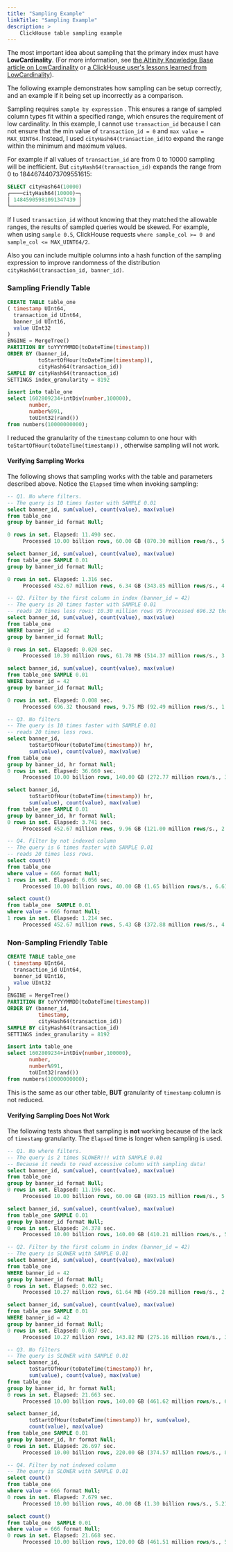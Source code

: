 ```yaml
---
title: "Sampling Example"
linkTitle: "Sampling Example"
description: >
    ClickHouse table sampling example
---
```

The most important idea about sampling that the primary index must have **LowCardinality**. (For more information, see [the Altinity Knowledge Base article on LowCardinality](../../altinity-kb-schema-design/lowcardinality) or [a ClickHouse user\'s lessons learned from LowCardinality](https://altinity.com/blog/2020-5-20-reducing-clickhouse-storage-cost-with-the-low-cardinality-type-lessons-from-an-instana-engineer)). 

The following example demonstrates how sampling can be setup correctly, and an example if it being set up incorrectly as a comparison.

Sampling requires `sample by expression` .  This ensures a range of sampled column types fit within a specified range, which ensures the requirement of low cardinality. In this example, I cannot use `transaction_id` because I can not ensure that the min value of `transaction_id = 0` and `max value = MAX_UINT64`. Instead, I used `cityHash64(transaction_id)`to expand the range within the minimum and maximum values.

For example if all values of `transaction_id` are from 0 to 10000 sampling will be inefficient.  But `cityHash64(transaction_id)` expands the range from 0 to 18446744073709551615:

```sql
SELECT cityHash64(10000)
┌────cityHash64(10000)─┐
│ 14845905981091347439 │
└──────────────────────┘
```

If I used `transaction_id` without knowing that they matched the allowable ranges, the results of sampled queries would be skewed. For example, when using `sample 0.5`, ClickHouse  requests `where sample_col >= 0 and sample_col <= MAX_UINT64/2`.

Also you can include multiple columns into a hash function of the sampling expression to improve randomness of the distribution `cityHash64(transaction_id, banner_id)`.

### Sampling Friendly Table

```sql
CREATE TABLE table_one
( timestamp UInt64,
  transaction_id UInt64,
  banner_id UInt16,
  value UInt32
)
ENGINE = MergeTree()
PARTITION BY toYYYYMMDD(toDateTime(timestamp))
ORDER BY (banner_id,
          toStartOfHour(toDateTime(timestamp)),
          cityHash64(transaction_id))
SAMPLE BY cityHash64(transaction_id)
SETTINGS index_granularity = 8192

insert into table_one
select 1602809234+intDiv(number,100000),
       number,
       number%991,
       toUInt32(rand())
from numbers(10000000000);
```

I reduced the granularity of the `timestamp` column to one hour with `toStartOfHour(toDateTime(timestamp))` , otherwise sampling will not work.

#### Verifying Sampling Works

The following shows that sampling works with the table and parameters described above.  Notice the `Elapsed` time when invoking sampling:

```sql
-- Q1. No where filters.
-- The query is 10 times faster with SAMPLE 0.01
select banner_id, sum(value), count(value), max(value)
from table_one
group by banner_id format Null;

0 rows in set. Elapsed: 11.490 sec.
     Processed 10.00 billion rows, 60.00 GB (870.30 million rows/s., 5.22 GB/s.)

select banner_id, sum(value), count(value), max(value)
from table_one SAMPLE 0.01
group by banner_id format Null;

0 rows in set. Elapsed: 1.316 sec.
     Processed 452.67 million rows, 6.34 GB (343.85 million rows/s., 4.81 GB/s.)

-- Q2. Filter by the first column in index (banner_id = 42)
-- The query is 20 times faster with SAMPLE 0.01
-- reads 20 times less rows: 10.30 million rows VS Processed 696.32 thousand rows
select banner_id, sum(value), count(value), max(value)
from table_one
WHERE banner_id = 42
group by banner_id format Null;

0 rows in set. Elapsed: 0.020 sec.
     Processed 10.30 million rows, 61.78 MB (514.37 million rows/s., 3.09 GB/s.)

select banner_id, sum(value), count(value), max(value)
from table_one SAMPLE 0.01
WHERE banner_id = 42
group by banner_id format Null;

0 rows in set. Elapsed: 0.008 sec.
     Processed 696.32 thousand rows, 9.75 MB (92.49 million rows/s., 1.29 GB/s.)

-- Q3. No filters
-- The query is 10 times faster with SAMPLE 0.01
-- reads 20 times less rows.
select banner_id,
       toStartOfHour(toDateTime(timestamp)) hr,
       sum(value), count(value), max(value)
from table_one
group by banner_id, hr format Null;
0 rows in set. Elapsed: 36.660 sec.
     Processed 10.00 billion rows, 140.00 GB (272.77 million rows/s., 3.82 GB/s.)

select banner_id,
       toStartOfHour(toDateTime(timestamp)) hr,
       sum(value), count(value), max(value)
from table_one SAMPLE 0.01
group by banner_id, hr format Null;
0 rows in set. Elapsed: 3.741 sec.
     Processed 452.67 million rows, 9.96 GB (121.00 million rows/s., 2.66 GB/s.)

-- Q4. Filter by not indexed column
-- The query is 6 times faster with SAMPLE 0.01
-- reads 20 times less rows.
select count()
from table_one
where value = 666 format Null;
1 rows in set. Elapsed: 6.056 sec.
     Processed 10.00 billion rows, 40.00 GB (1.65 billion rows/s., 6.61 GB/s.)

select count()
from table_one  SAMPLE 0.01
where value = 666 format Null;
1 rows in set. Elapsed: 1.214 sec.
     Processed 452.67 million rows, 5.43 GB (372.88 million rows/s., 4.47 GB/s.)

```

### Non-Sampling Friendly Table

```sql
CREATE TABLE table_one
( timestamp UInt64,
  transaction_id UInt64,
  banner_id UInt16,
  value UInt32
)
ENGINE = MergeTree()
PARTITION BY toYYYYMMDD(toDateTime(timestamp))
ORDER BY (banner_id,
          timestamp,
          cityHash64(transaction_id))
SAMPLE BY cityHash64(transaction_id)
SETTINGS index_granularity = 8192

insert into table_one
select 1602809234+intDiv(number,100000),
       number,
       number%991,
       toUInt32(rand())
from numbers(10000000000);
```

This is the same as our other table, **BUT** granularity of `timestamp` column is not reduced.

#### Verifying Sampling Does Not Work

The following tests shows that sampling is **not** working because of the lack of `timestamp` granularity.  The `Elapsed` time is longer when sampling is used.

```sql
-- Q1. No where filters.
-- The query is 2 times SLOWER!!! with SAMPLE 0.01
-- Because it needs to read excessive column with sampling data!
select banner_id, sum(value), count(value), max(value)
from table_one
group by banner_id format Null;
0 rows in set. Elapsed: 11.196 sec.
     Processed 10.00 billion rows, 60.00 GB (893.15 million rows/s., 5.36 GB/s.)

select banner_id, sum(value), count(value), max(value)
from table_one SAMPLE 0.01
group by banner_id format Null;
0 rows in set. Elapsed: 24.378 sec.
     Processed 10.00 billion rows, 140.00 GB (410.21 million rows/s., 5.74 GB/s.)

-- Q2. Filter by the first column in index (banner_id = 42)
-- The query is SLOWER with SAMPLE 0.01
select banner_id, sum(value), count(value), max(value)
from table_one
WHERE banner_id = 42
group by banner_id format Null;
0 rows in set. Elapsed: 0.022 sec.
     Processed 10.27 million rows, 61.64 MB (459.28 million rows/s., 2.76 GB/s.)

select banner_id, sum(value), count(value), max(value)
from table_one SAMPLE 0.01
WHERE banner_id = 42
group by banner_id format Null;
0 rows in set. Elapsed: 0.037 sec.
     Processed 10.27 million rows, 143.82 MB (275.16 million rows/s., 3.85 GB/s.)

-- Q3. No filters
-- The query is SLOWER with SAMPLE 0.01
select banner_id,
       toStartOfHour(toDateTime(timestamp)) hr,
       sum(value), count(value), max(value)
from table_one
group by banner_id, hr format Null;
0 rows in set. Elapsed: 21.663 sec.
     Processed 10.00 billion rows, 140.00 GB (461.62 million rows/s., 6.46 GB/s.)

select banner_id,
       toStartOfHour(toDateTime(timestamp)) hr, sum(value),
       count(value), max(value)
from table_one SAMPLE 0.01
group by banner_id, hr format Null;
0 rows in set. Elapsed: 26.697 sec.
     Processed 10.00 billion rows, 220.00 GB (374.57 million rows/s., 8.24 GB/s.)

-- Q4. Filter by not indexed column
-- The query is SLOWER with SAMPLE 0.01
select count()
from table_one
where value = 666 format Null;
0 rows in set. Elapsed: 7.679 sec.
     Processed 10.00 billion rows, 40.00 GB (1.30 billion rows/s., 5.21 GB/s.)

select count()
from table_one  SAMPLE 0.01
where value = 666 format Null;
0 rows in set. Elapsed: 21.668 sec.
     Processed 10.00 billion rows, 120.00 GB (461.51 million rows/s., 5.54 GB/s.)

```
